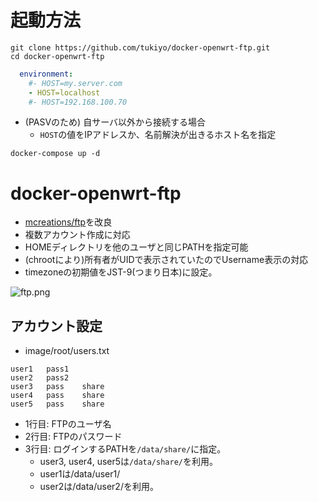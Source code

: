 # 起動方法

```
git clone https://github.com/tukiyo/docker-openwrt-ftp.git
cd docker-openwrt-ftp
```

```ruby:docker-compose.yml
  environment:
    #- HOST=my.server.com
    - HOST=localhost
    #- HOST=192.168.100.70
```

* (PASVのため) 自サーバ以外から接続する場合
    * `HOST`の値をIPアドレスか、名前解決が出きるホスト名を指定


```bash:
docker-compose up -d
```

# docker-openwrt-ftp

* [mcreations/ftp](https://hub.docker.com/r/mcreations/ftp/)を改良
* 複数アカウント作成に対応
* HOMEディレクトリを他のユーザと同じPATHを指定可能
* (chrootにより)所有者がUIDで表示されていたのでUsername表示の対応
* timezoneの初期値をJST-9(つまり日本)に設定。

![ftp.png](https://qiita-image-store.s3.amazonaws.com/0/25728/ce43ba7f-dbbb-004a-0754-ce2473e6cdbb.png)


## アカウント設定

* image/root/users.txt

```
user1   pass1
user2   pass2
user3   pass    share
user4   pass    share
user5   pass    share
```

* 1行目: FTPのユーザ名
* 2行目: FTPのパスワード
* 3行目: ログインするPATHを`/data/share/`に指定。
    * user3, user4, user5は`/data/share/`を利用。
    * user1は/data/user1/
    * user2は/data/user2/を利用。
